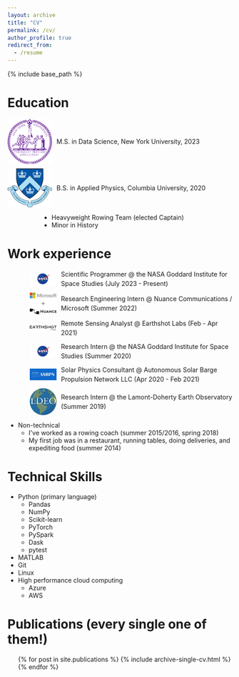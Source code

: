 ```yaml
---
layout: archive
title: "CV"
permalink: /cv/
author_profile: true
redirect_from:
  - /resume
---
```


{% include base_path %}

<style>
  .education-item {
    display: flex;
    align-items: center;
    margin-bottom: 10px;
  }

  .education-icon {
    margin-right: 10px;
    width: 100px; /* Adjust this size as needed */
    height: auto;
  }

  .education-list {
    margin-left: 75px; /* Adjust the indentation as needed */
  }

  /* .work-item {
    display: flex;
    align-items: center;
    margin-bottom: 10px;
  }

  .work-icon {
    margin-right: 10px;
    width: 60px; 
    height: auto;
  }

  .work-list {
    margin-left: 50px; 
  } */

  .work-list {
    list-style-type: none;
    padding: 0;
    margin-left: 50px; /* Adjust the indentation as needed */
  }

  .work-item {
    display: flex;
    align-items: center;
    margin-bottom: 10px;
    line-height: 1.5; /* Adjust the line height as needed */
  }

  .work-icon {
    margin-right: 10px;
    width: 60px; /* Adjust this size as needed */
    height: auto;
  }

</style>



Education
======

<div class="education-item">
  <img class="education-icon" src="/images/nyu_seal.png" alt="NYU Seal">
  M.S. in Data Science, New York University, 2023
</div>

<div class="education-item">
  <img class="education-icon" src="/images/columbia_seal.png" alt="Columbia Seal">
  B.S. in Applied Physics, Columbia University, 2020
</div>

<ul class="education-list">
  <li>Heavyweight Rowing Team (elected Captain)</li>
  <li>Minor in History</li>
</ul>

Work experience
======

<!-- <div class="work-item">
  <img class="work-icon" src="/images/nasa_meatball.png" alt="NASA Meatball">
  Scientific Programmer @ the NASA Goddard Institute for Space Studies (July 2023 - Present)
</div>

<div class="work-item">
  <img class="work-icon" src="/images/nuance_microsoft.webp" alt="Nuance + Microsoft">
  Research Engineering Intern @ Nuance Communications / Microsoft (Summer 2022)
</div>

<div class="work-item">
  <img class="work-icon" src="/images/earthshot_labs.jpeg" alt="Earthshot Lab">
  Remote Sensing Analyst @ Earthshot Labs(Feb - Apr 2021)
</div>

<div class="work-item">
  <img class="work-icon" src="/images/nasa_meatball.png" alt="NASA Meatball">
  Research Intern @ the NASA Goddard Institute for Space Studies (Summer 2020)
</div>

<div class="work-item">
  <img class="work-icon" src="/images/asbpn.jpg" alt="ASBPN">
  Solar Physics Consultant @ Autonomous Solar Barge Propulsion Network LLC (Apr 2020 - Feb 2021)
</div>

<div class="work-item">
  <img class="work-icon" src="/images/lamont_doherty.jpeg" alt="LDEO">
  Research Intern @ the Lamont-Doherty Earth Observatory** (Summer 2019)
</div> -->

<ul class="work-list">
  <li class="work-item">
    <img class="work-icon" src="/images/nasa_meatball.png" alt="NASA Meatball">
    Scientific Programmer @ the NASA Goddard Institute for Space Studies (July 2023 - Present)
  </li>
  <li class="work-item">
    <img class="work-icon" src="/images/nuance_microsoft.webp" alt="Nuance + Microsoft">
    Research Engineering Intern @ Nuance Communications / Microsoft (Summer 2022)
  </li>
  <li class="work-item">
    <img class="work-icon" src="/images/earthshot_labs.jpeg" alt="Earthshot Lab">
    Remote Sensing Analyst @ Earthshot Labs (Feb - Apr 2021)
  </li>
  <li class="work-item">
    <img class="work-icon" src="/images/nasa_meatball.png" alt="NASA Meatball">
    Research Intern @ the NASA Goddard Institute for Space Studies (Summer 2020)
  </li>
  <li class="work-item">
    <img class="work-icon" src="/images/asbpn.jpg" alt="ASBPN">
    Solar Physics Consultant @ Autonomous Solar Barge Propulsion Network LLC (Apr 2020 - Feb 2021)
  </li>
  <li class="work-item">
    <img class="work-icon" src="/images/lamont_doherty.jpeg" alt="LDEO">
    Research Intern @ the Lamont-Doherty Earth Observatory (Summer 2019)
  </li>
</ul>

* Non-technical
  * I've worked as a rowing coach (summer 2015/2016, spring 2018)
  * My first job was in a restaurant, running tables, doing deliveries, and expediting food (summer 2014)
  
Technical Skills
======
* Python (primary language)
  * Pandas
  * NumPy
  * Scikit-learn
  * PyTorch
  * PySpark
  * Dask 
  * pytest
* MATLAB
* Git
* Linux
* High performance cloud computing
  * Azure
  * AWS

Publications (every single one of them!)
======
  <ul>{% for post in site.publications %}
    {% include archive-single-cv.html %}
  {% endfor %}</ul>
